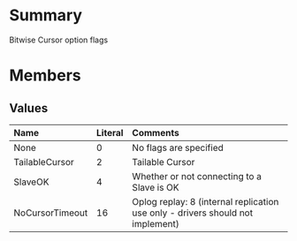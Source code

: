 # Summary #
Bitwise Cursor option flags

# Members #
## Values ##
| **Name** | **Literal** | **Comments** |
|:---------|:------------|:-------------|
| None     | 0           | No flags are specified |
| TailableCursor | 2           | Tailable Cursor |
| SlaveOK  | 4           | Whether or not connecting to a Slave is OK |
| NoCursorTimeout | 16          | Oplog replay: 8 (internal replication use only - drivers should not implement) |
